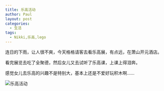 ```yaml
---
title: 乐高活动
author: Paul
layout: post
categories:
  - 生活
tags:
  - Nikki,乐高,lego
---
```


连日的下雨，让人很不爽，今天格格请客去看乐高展，有点远，在萧山开元酒店。

看完展览去吃了全聚德，然后女儿又去试听了乐高课，上课上得泪奔。

感觉女儿去乐高的兴趣不是特别大，基本上还是不爱好玩积木啊……

![乐高活动](https://imgs.gq/2017-0406/lego.jpg)